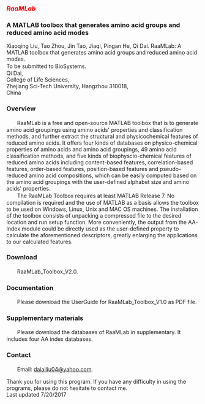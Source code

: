 ### <font color=red>***RaaMLab***</font>

### **A MATLAB toolbox that generates amino acid groups and reduced amino acid modes**

Xiaoqing Liu, Tao Zhou, Jin Tao, Jiaqi, Pingan He, Qi Dai. RaaMLab: A MATLAB toolbox that generates amino acid groups and reduced amino acid modes. </br>To be submitted to BioSystems.
　　</br>Qi Dai,</br>College of Life Sciences,</br>Zhejiang Sci-Tech University, Hangzhou 310018,</br>China

### Overview
　　RaaMLab is a free and open-source MATLAB toolbox that is to generate amino acid groupings using amino acids' properties and classification methods, and further extract the structural and physicochemical features of reduced amino acids. It offers four kinds of databases on physico-chemical properties of amino acids and amino acid groupings, 49 amino acid classification methods, and five kinds of biophyscio-chemical features of reduced amino acids including content-based features, correlation-based features, order-based features, position-based features and pseudo-reduced amino acid compositions, which can be easily computed based on the amino acid groupings with the user-defined alphabet size and amino acids' properties.</br>
　　The RaaMLab Toolbox requires at least MATLAB Release 7. No compilation is required and the use of MATLAB as a basis allows the toolbox to be used on Windows, Linux, Unix and MAC OS machines. The installation of the toolbox consists of unpacking a compressed file to the desired location and run setup function. More conveniently, the output from the AA-Index module could be directly used as the user-defined property to calculate the aforementioned descriptors, greatly enlarging the applications to our calculated features.</br>

### Download
　　RaaMLab_Toolbox_V2.0. </br>

### Documentation
　　Please download the UserGuide for RaaMLab_Toolbox_V1.0 as PDF file. </br>

### Supplementary materials
　　Please download the databases of RaaMLab in supplementary. It includes four AA index databases. </br>

### Contact
　　Email: daiailiu04@yahoo.com. </br>


 Thank you for using this program. If you have any difficulty in using the programs, please do not hesitate to contact me.</br>
 Last updated 7/20/2017</br>
